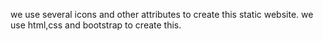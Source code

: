 we use several icons and other attributes to create this static website.
we use html,css and bootstrap to create this.
